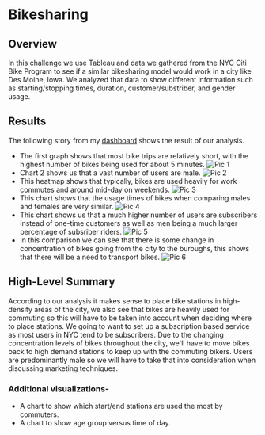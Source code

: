 # Bikesharing

## Overview
In this challenge we use Tableau and data we gathered from the NYC Citi Bike Program to see if a similar bikesharing model would work in a city like Des Moine, Iowa. We analyzed that data to show different information such as starting/stopping times, duration, customer/substriber, and gender usage.

## Results
The following story from my [dashboard](https://public.tableau.com/app/profile/edin.cobaj/viz/Module_14_Challenge_16428134038280/NYCCitibikeAnalysis?publish=yes) shows the result of our analysis.
- The first graph shows that most bike trips are relatively short, with the highest number of bikes being used for about 5 minutes.
![Pic 1](https://user-images.githubusercontent.com/41974323/151254231-cdf3a882-fabe-47ee-bd66-8841a70b241e.PNG)
- Chart 2 shows us that a vast number of users are male.
![Pic 2](https://user-images.githubusercontent.com/41974323/151254481-6b0bf112-50b0-4d84-b414-3cfc9aeaed59.PNG)
- This heatmap shows that typically, bikes are used heavily for work commutes and around mid-day on weekends.
![Pic 3](https://user-images.githubusercontent.com/41974323/151254701-a5608b97-536b-4c61-a728-aa6aeb0e9bb6.PNG)
- This chart shows that the usage times of bikes when comparing males and females are very similar.
![Pic 4](https://user-images.githubusercontent.com/41974323/151254979-a5e75448-5e44-4d71-9e14-2be0576419d3.PNG)
- This chart shows us that a much higher number of users are subscribers instead of one-time customers as well as men being a much larger percentage of subsriber riders.
![Pic 5](https://user-images.githubusercontent.com/41974323/151255093-4c85f3b4-1878-467e-af65-c827250cf177.PNG)
- In this comparison we can see that there is some change in concentration of bikes going from the city to the buroughs, this shows that there will be a need to transport bikes.
![Pic 6](https://user-images.githubusercontent.com/41974323/151256042-e479ff14-21c6-47ae-8119-5026232d07bf.PNG)

## High-Level Summary
According to our analysis it makes sense to place bike stations in high-density areas of the city, we also see that bikes are heavily used for commuting so this will
have to be taken into account when deciding where to place stations. We going to want to set up a subscription based service as most users in NYC tend to be subscribers.
Due to the changing concentration levels of bikes throughout the city, we'll have to move bikes back to high demand stations to keep up with the commuting bikers. Users are predominantly male so we will have to take that into consideration when discussing marketing techniques.
### Additional visualizations-
- A chart to show which start/end stations are used the most by commuters.
- A chart to show age group versus time of day.
